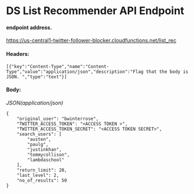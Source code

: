# DS List Recommender API Endpoint

#### endpoint address. 
https://us-central1-twitter-follower-blocker.cloudfunctions.net/list_rec

#### Headers: 
```[{"key":"Content-Type","name":"Content-Type","value":"application/json","description":"Flag that the body is JSON. ","type":"text"}]```

#### Body: 
*JSON(application/json)*
```
{
    "original_user": "bwinterrose",
    "TWITTER_ACCESS_TOKEN": "<ACCESS TOKEN >",
    "TWITTER_ACCESS_TOKEN_SECRET": "<ACCESS TOKEN SECRET>",
    "search_users": [
        "austen",
        "paulg",
        "justinkhan",
        "tommycollison",
        "lambdaschool"
    ],
    "return_limit": 20,
    "last_level": 2,
    "no_of_results": 50
}
```
